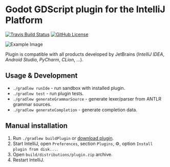 # Godot GDScript plugin for the IntelliJ Platform

[![Travis Build Status][build-badge]][build-url] [![GitHub License][license-badge]][license-url]

![Example Image](https://i.imgur.com/V2SOu3X.png)

Plugin is compatible with all products developed by JetBrains (*IntelliJ IDEA*, *Android Studio*, *PyCharm*, *CLion*, ...).

## Usage & Development

* `./gradlew runIde` - run sandbox with installed plugin.
* `./gradlew test` - run plugin tests.
* `./gradlew generateGrammarSource` - generate lexer/parser from ANTLR grammar sources.
* `./gradlew generateCompletion` - generate completion data.

## Manual installation

1. Run `./gradlew buildPlugin` or [download plugin][plugin-url].
2. Start IntelliJ, open `Preferences`, section `Plugins`, :gear:, option `Install plugin from disk...`.
4. Open `build/distributions/plugin.zip` archive.
3. Restart IntelliJ.

[plugin-url]: https://plugins.jetbrains.com/plugin/13107
[build-badge]: https://travis-ci.org/exigow/intellij-gdscript.svg?branch=master
[build-url]: https://travis-ci.org/exigow/intellij-gdscript?branch=master
[license-badge]: https://img.shields.io/github/license/exigow/intellij-gdscript?branch=master
[license-url]: https://github.com/exigow/intellij-gdscript/blob/master/license
